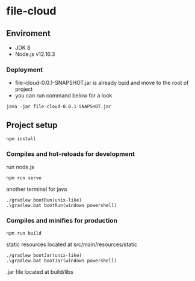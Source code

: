 # file-cloud

## Enviroment
- JDK 8
- Node.js v12.16.3

### Deployment 
- file-cloud-0.0.1-SNAPSHOT.jar is already buid and move to the root of project
- you can run command below for a look
```
java -jar file-cloud-0.0.1-SNAPSHOT.jar
```

## Project setup
```
npm install
```

### Compiles and hot-reloads for development

run node.js
```
npm run serve
```

another terminal for java
```
./gradlew bootRun(unix-like)
.\gradlew.bat bootRun(windows powershell)
```

### Compiles and minifies for production
```
npm run build
```
static resources located at src/main/resources/static

```
./gradlew bootJar(unix-like)
.\gradlew.bat bootJar(windows powershell)
```
.jar file located at build/libs